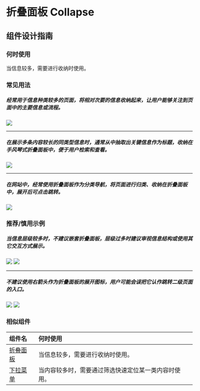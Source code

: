 # 折叠面板 Collapse

## 组件设计指南

### 何时使用

当信息较多，需要进行收纳时使用。

### 常见用法

##### 经常用于信息种类较多的页面，将相对次要的信息收纳起来，让用户能够关注到页面中的主要信息或流程。

<div class="legend">
  <div class="item">
    <img src="https://oteam-tdesign-1258344706.cos.ap-guangzhou.myqcloud.com/site/design/mobile-guide/Tabs1-1.png" />
  </div>
</div>

<hr />

##### 在展示多条内容较长的同类型信息时，通常从中抽取出关键信息作为标题，收纳在手风琴式折叠面板中，便于用户检索和查看。

<div class="item">
  <img src="https://oteam-tdesign-1258344706.cos.ap-guangzhou.myqcloud.com/site/design/mobile-guide/Tabs1-1.png" />
</div>

<hr />

##### 在网站中，经常使用折叠面板作为分类导航，将页面进行归类、收纳在折叠面板中，展开后可点击跳转。

<div class="legend">
  <div class="item">
    <img src="https://oteam-tdesign-1258344706.cos.ap-guangzhou.myqcloud.com/site/design/mobile-guide/Tabs1-1.png" />
  </div>
</div>


### 推荐/慎用示例

##### 当信息层级较多时，不建议嵌套折叠面板，层级过多时建议审视信息结构或使用其它交互方式展示。

<div class="item">
   <img src="https://oteam-tdesign-1258344706.cos.ap-guangzhou.myqcloud.com/site/design/mobile-guide/Tabs4-2.png" />
   <img class="tag" src="https://oteam-tdesign-1258344706.cos.ap-guangzhou.myqcloud.com/site/doc/bad.png" />
</div>

<hr />

##### 不建议使用右箭头作为折叠面板的展开图标，用户可能会误把它认作跳转二级页面的入口。

<div class="item">
  <img src="https://oteam-tdesign-1258344706.cos.ap-guangzhou.myqcloud.com/site/design/mobile-guide/Tabs5-2.png" />
  <img class="tag" src="https://oteam-tdesign-1258344706.cos.ap-guangzhou.myqcloud.com/site/doc/bad.png" />
</div>



### 相似组件

| 组件名 | 何时使用                             |
| :----- | :----------------------------------- |
| [折叠面板](./collapse) |当信息较多，需要进行收纳时使用。|
| [下拉菜单](./dropdownmenu) |当内容较多时，需要通过筛选快速定位某一类内容时使用。|
